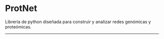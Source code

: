 # ProtNet

Librería de python diseñada para construir y analizar redes genómicas y proteómicas.

---

